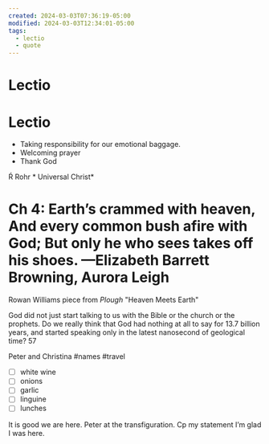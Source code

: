 ```yaml
---
created: 2024-03-03T07:36:19-05:00
modified: 2024-03-03T12:34:01-05:00
tags:
  - lectio
  - quote
---
```


# Lectio

# Lectio

- Taking responsibility for our emotional baggage.
- Welcoming prayer 
- Thank God

Ŕ Rohr * Universal Christ*

# Ch 4: Earth’s crammed with heaven, And every common bush afire with God; But only he who sees takes off his shoes. —Elizabeth Barrett Browning, Aurora Leigh

Rowan Williams piece from *Plough* "Heaven Meets Earth"

God did not just start talking to us with the Bible or the church or the prophets. Do we really think that God had nothing at all to say for 13.7 billion years, and started speaking only in the latest nanosecond of geological time? 57

Peter and Christina #names #travel

- [ ] white wine
- [ ] onions
- [ ] garlic
- [ ] linguine 
- [ ] lunches

It is good we are here. Peter at the transfiguration. Cp my statement I’m glad I was here.
